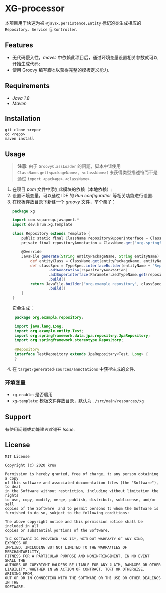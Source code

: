 # XG-processor

本项目用于快速为被 `@javax.persistence.Entity` 标记的类生成相应的 `Repository`、`Service` 与 `Controller`.

## Features

* 无代码侵入性，*maven* 中依赖此项目后，通过环境变量设置相关参数就可以开始生成代码;
* 使用 Groovy 编写脚本以获得完整的模板定义能力.

## Requirements

* *Java 1.8*
* *Maven*

## Installation

```shell script
git clone <repo>
cd <repo>
maven install
```

## Usage

> **注意**: 由于 `GroovyClassLoader` 的问题，脚本中请使用 `ClassName.get(<packageName>, <className>)` 来获得类型描述符而不是通过 `import <package>.<className>`.

1. 在项目 *pom* 文件中添加此模块的依赖（本地依赖）;
2. 设置环境变量，可以通过 IDE 的 *Run configuration* 等相关功能进行设置.
3. 在模板存放目录下新建一个 *groovy* 文件，举个栗子：
    ```groovy
    package xg
    
    import com.squareup.javapoet.*
    import dev.krun.xg.Template
    
    class Repository extends Template {
        public static final ClassName repositorySupperInterface = ClassName.get("org.springframework.data.jpa.repository", "JpaRepository")
        private final repositoryAnnotation = ClassName.get("org.springframework.stereotype", "Repository")
    
        @Override
        JavaFile generate(String entityPackageName, String entityName) {
            def entityClass = ClassName.get(entityPackageName, entityName)
            def classSpec = TypeSpec.interfaceBuilder(entityName + "Repository")
                    .addAnnotation(repositoryAnnotation)
                    .addSuperinterface(ParameterizedTypeName.get(repositorySupperInterface, entityClass, TypeName.get(Long.class)))
                    .build()
            return JavaFile.builder("org.example.repository", classSpec)
                    .build()
        }
    }
    ```
   它会生成：
   ```java
    package org.example.repository;
    
    import java.lang.Long;
    import org.example.entity.Test;
    import org.springframework.data.jpa.repository.JpaRepository;
    import org.springframework.stereotype.Repository;
    
    @Repository
    interface TestRepository extends JpaRepository<Test, Long> {
    }
    ```
4. 在 `target/generated-sources/annotations` 中获得生成的文件.

### 环境变量

* `xg-enable`: 是否启用
* `xg-template`: 模板文件存放目录，默认为 `./src/main/resources/xg`

## Support

有使用问题或功能建议欢迎开 *Issue*.

## License

```text
MIT License

Copyright (c) 2020 krun

Permission is hereby granted, free of charge, to any person obtaining a copy
of this software and associated documentation files (the "Software"), to deal
in the Software without restriction, including without limitation the rights
to use, copy, modify, merge, publish, distribute, sublicense, and/or sell
copies of the Software, and to permit persons to whom the Software is
furnished to do so, subject to the following conditions:

The above copyright notice and this permission notice shall be included in all
copies or substantial portions of the Software.

THE SOFTWARE IS PROVIDED "AS IS", WITHOUT WARRANTY OF ANY KIND, EXPRESS OR
IMPLIED, INCLUDING BUT NOT LIMITED TO THE WARRANTIES OF MERCHANTABILITY,
FITNESS FOR A PARTICULAR PURPOSE AND NONINFRINGEMENT. IN NO EVENT SHALL THE
AUTHORS OR COPYRIGHT HOLDERS BE LIABLE FOR ANY CLAIM, DAMAGES OR OTHER
LIABILITY, WHETHER IN AN ACTION OF CONTRACT, TORT OR OTHERWISE, ARISING FROM,
OUT OF OR IN CONNECTION WITH THE SOFTWARE OR THE USE OR OTHER DEALINGS IN THE
SOFTWARE.
```
